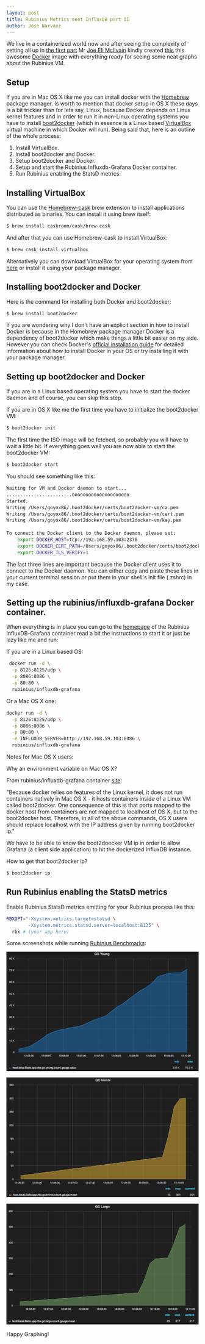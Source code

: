 ```yaml
---
layout: post
title: Rubinius Metrics meet InfluxDB part II
author: Jose Narvaez
---
```


We live in a containerized world now and after seeing the complexity of setting all up in [the first part](http://rubini.us/2014/12/10/rubinius-metrics-meets-influxdb/) Mr [Joe Eli McIlvain](https://github.com/jemc) kindly created [this](https://github.com/rubinius/influxdb-grafana) this awesome [Docker](https://www.docker.com/) image with everything ready for seeing some neat graphs about the Rubinius VM.

## Setup

If you are in Mac OS X like me you can install docker with the [Homebrew](http://brew.sh/) package manager. Is worth to mention that docker setup in OS X these days is a bit trickier than for lets say, Linux, because Docker depends on Linux kernel features and in order to run it in non-Linux operating systems you have to install [boot2docker](http://boot2docker.io/) (which in essence is a Linux based [VirtualBox](https://www.virtualbox.org/) virtual machine in which Docker will run). Being said that, here is an outline of the whole process:

1. Install VirtualBox.
2. Install boot2docker and Docker.
3. Setup boot2docker and Docker.
4. Setup and start the Rubinius Influxdb-Grafana Docker container.
5. Run Rubinius enabling the StatsD metrics.


## Installing VirtualBox

You can use the [Homebrew-cask](https://github.com/caskroom/homebrew-cask) brew extension to install applications distributed as binaries. You can install it using brew itself:

```sh
$ brew install caskroom/cask/brew-cask
```

And after that you can use Homebrew-cask to install VirtualBox:

```sh
$ brew cask install virtualbox
```

Alternatively you can download VirtualBox for your operating system from [here](https://www.virtualbox.org/wiki/Downloads) or install it using your package manager.

## Installing boot2docker and Docker

Here is the command for installing both Docker and boot2docker:

```sh
$ brew install boot2docker
```

If you are wondering why I don't have an explicit section in how to install Docker is because in the Homebrew package manager Docker is a dependency of boot2docker which make things a little bit easier on my side. However you can check Docker's [official installation guide](https://docs.docker.com/installation/) for detailed information about how to install Docker in your OS or try installing it with your package manager.

## Setting up boot2docker and Docker

If you are in a Linux based operating system you have to start the docker daemon and of course, you can skip this step.

If you are in OS X like me the first time you have to initialize the boot2docker VM:

```sh
$ boot2docker init
```

The first time the ISO image will be fetched, so probably you will have to wait a little bit. If everything goes well you are now able to start the boot2docker VM:

```sh
$ boot2docker start
```

You should see something like this:

```sh
Waiting for VM and Docker daemon to start...
........................ooooooooooooooooooooo
Started.
Writing /Users/goyox86/.boot2docker/certs/boot2docker-vm/ca.pem
Writing /Users/goyox86/.boot2docker/certs/boot2docker-vm/cert.pem
Writing /Users/goyox86/.boot2docker/certs/boot2docker-vm/key.pem

To connect the Docker client to the Docker daemon, please set:
    export DOCKER_HOST=tcp://192.168.59.103:2376
    export DOCKER_CERT_PATH=/Users/goyox86/.boot2docker/certs/boot2docker-vm
    export DOCKER_TLS_VERIFY=1
```

The last three lines are important because the Docker client uses it to connect to the Docker daemon. You can either copy and paste these lines in your current terminal session or put them in your shell's init file (.zshrc) in my case.

## Setting up the rubinius/influxdb-grafana Docker container.

When everything is in place you can go to the [homepage](https://github.com/rubinius/influxdb-grafana) of the Rubinius InfluxDB-Grafana container read a bit the instructions to start it or just be lazy like me and run:

If you are in a Linux based OS:

```sh
 docker run -d \
  -p 8125:8125/udp \
  -p 8086:8086 \
  -p 80:80 \
  rubinius/influxdb-grafana
```

Or a Mac OS X one:

```sh
docker run -d \
  -p 8125:8125/udp \
  -p 8086:8086 \
  -p 80:80 \
  -e INFLUXDB_SERVER=http://192.168.59.103:8086 \
  rubinius/influxdb-grafana
```

Notes for Mac OS X users:

Why an environment variable on Mac OS X?

From rubinius/influxdb-grafana container [site](https://github.com/rubinius/influxdb-grafana):

"Because docker relies on features of the Linux kernel, it does not run containers natively in Mac OS X - it hosts containers inside of a Linux VM called boot2docker. One consequence of this is that ports mapped to the docker host from containers are not mapped to localhost of OS X, but to the boot2docker host. Therefore, in all of the above commands, OS X users should replace localhost with the IP address given by running boot2docker ip."

We have to be able to know the boot2doecker VM ip in order to allow Grafana (a client side application) to hit the dockerized InfluxDB instance.

How to get that boot2docker ip?

```sh
$ boot2docker ip
```

## Run Rubinius enabling the StatsD metrics

Enable Rubinius StatsD metrics emitting for your Rubinius process like this:

```sh
RBXOPT="-Xsystem.metrics.target=statsd \
        -Xsystem.metrics.statsd.server=localhost:8125" \
  rbx # (your app here)
```

Some screenshots while running [Rubinius Benchmarks](https://github.com/rubinius/rubinius-benchmark):

![RBX Dashboard.png](/images/rubinius-dash-screenshot.png)

![RBX Dashboard 2.png](/images/rubinius-dash-screenshot2.png)

![RBX Dashboard 3.png](/images/rubinius-dash-screenshot3.png)

Happy Graphing!
